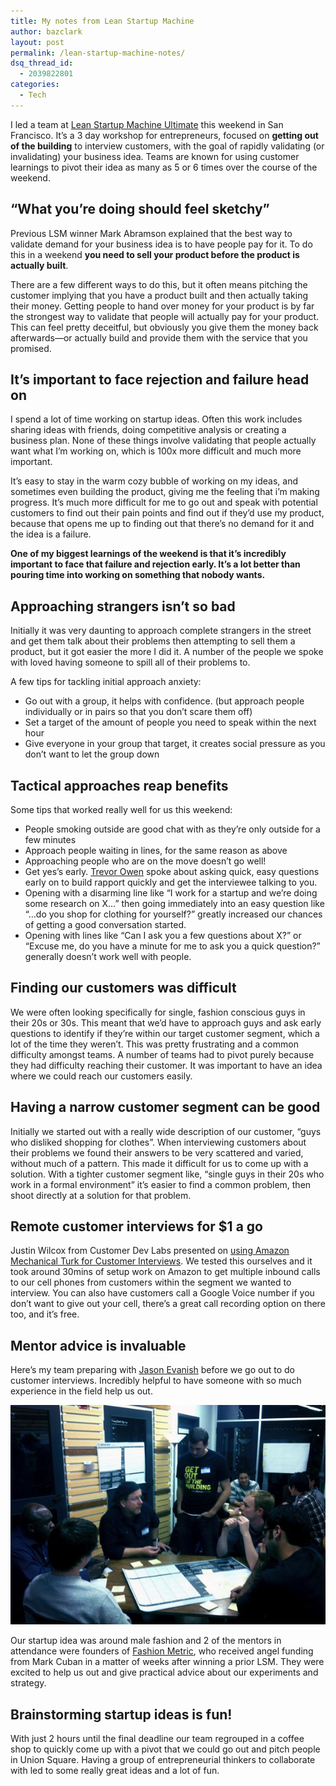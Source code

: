 ```yaml
---
title: My notes from Lean Startup Machine
author: bazclark
layout: post
permalink: /lean-startup-machine-notes/
dsq_thread_id:
  - 2039822801
categories:
  - Tech
---
```

I led a team at [Lean Startup Machine Ultimate][1] this weekend in San Francisco. It&#8217;s a 3 day workshop for entrepreneurs, focused on **getting out of the building** to interview customers, with the goal of rapidly validating (or invalidating) your business idea. Teams are known for using customer learnings to pivot their idea as many as 5 or 6 times over the course of the weekend.<!--more-->

## &#8220;What you&#8217;re doing should feel sketchy&#8221;

Previous LSM winner Mark Abramson explained that the best way to validate demand for your business idea is to have people pay for it. To do this in a weekend **you need to sell your product before the product is actually built**.

There are a few different ways to do this, but it often means pitching the customer implying that you have a product built and then actually taking their money. Getting people to hand over money for your product is by far the strongest way to validate that people will actually pay for your product. This can feel pretty deceitful, but obviously you give them the money back afterwards—or actually build and provide them with the service that you promised.

## It&#8217;s important to face rejection and failure head on

I spend a lot of time working on startup ideas. Often this work includes sharing ideas with friends, doing competitive analysis or creating a business plan. None of these things involve validating that people actually want what I&#8217;m working on, which is 100x more difficult and much more important.

It&#8217;s easy to stay in the warm cozy bubble of working on my ideas, and sometimes even building the product, giving me the feeling that i&#8217;m making progress. It&#8217;s much more difficult for me to go out and speak with potential customers to find out their pain points and find out if they&#8217;d use my product, because that opens me up to finding out that there&#8217;s no demand for it and the idea is a failure.

**One of my biggest learnings of the weekend is that it&#8217;s incredibly important to face that failure and rejection early. It&#8217;s a lot better than pouring time into working on something that nobody wants.**

## Approaching strangers isn&#8217;t so bad

Initially it was very daunting to approach complete strangers in the street and get them talk about their problems then attempting to sell them a product, but it got easier the more I did it. A number of the people we spoke with loved having someone to spill all of their problems to.

A few tips for tackling initial approach anxiety:

*   Go out with a group, it helps with confidence. (but approach people individually or in pairs so that you don&#8217;t scare them off)
*   Set a target of the amount of people you need to speak within the next hour
*   Give everyone in your group that target, it creates social pressure as you don&#8217;t want to let the group down

## Tactical approaches reap benefits

Some tips that worked really well for us this weekend:

*   People smoking outside are good chat with as they&#8217;re only outside for a few minutes
*   Approach people waiting in lines, for the same reason as above
*   Approaching people who are on the move doesn&#8217;t go well!
*   Get yes&#8217;s early. [Trevor Owen][2] spoke about asking quick, easy questions early on to build rapport quickly and get the interviewee talking to you. 
*   Opening with a disarming line like &#8220;I work for a startup and we&#8217;re doing some research on X&#8230;&#8221; then going immediately into an easy question like &#8220;&#8230;do you shop for clothing for yourself?&#8221; greatly increased our chances of getting a good conversation started.
*   Opening with lines like &#8220;Can I ask you a few questions about X?&#8221; or &#8220;Excuse me, do you have a minute for me to ask you a quick question?&#8221; generally doesn&#8217;t work well with people. 

## Finding our customers was difficult

We were often looking specifically for single, fashion conscious guys in their 20s or 30s. This meant that we&#8217;d have to approach guys and ask early questions to identify if they&#8217;re within our target customer segment, which a lot of the time they weren&#8217;t. This was pretty frustrating and a common difficulty amongst teams. A number of teams had to pivot purely because they had difficulty reaching their customer. It was important to have an idea where we could reach our customers easily.

## Having a narrow customer segment can be good

Initially we started out with a really wide description of our customer, &#8220;guys who disliked shopping for clothes&#8221;. When interviewing customers about their problems we found their answers to be very scattered and varied, without much of a pattern. This made it difficult for us to come up with a solution. With a tighter customer segment like, &#8220;single guys in their 20s who work in a formal environment&#8221; it&#8217;s easier to find a common problem, then shoot directly at a solution for that problem.

## Remote customer interviews for $1 a go

Justin Wilcox from Customer Dev Labs presented on [using Amazon Mechanical Turk for Customer Interviews][3]. We tested this ourselves and it took around 30mins of setup work on Amazon to get multiple inbound calls to our cell phones from customers within the segment we wanted to interview. You can also have customers call a Google Voice number if you don&#8217;t want to give out your cell, there&#8217;s a great call recording option on there too, and it&#8217;s free.

## Mentor advice is invaluable

Here&#8217;s my team preparing with [Jason Evanish][4] before we go out to do customer interviews. Incredibly helpful to have someone with so much experience in the field help us out.

![lean-team-shot][5]

Our startup idea was around male fashion and 2 of the mentors in attendance were founders of [Fashion Metric][6], who received angel funding from Mark Cuban in a matter of weeks after winning a prior LSM. They were excited to help us out and give practical advice about our experiments and strategy.

## Brainstorming startup ideas is fun!

With just 2 hours until the final deadline our team regrouped in a coffee shop to quickly come up with a pivot that we could go out and pitch people in Union Square. Having a group of entrepreneurial thinkers to collaborate with led to some really great ideas and a lot of fun.

 [1]: https://www.eventbrite.com/e/lean-startup-machine-ultimate-tickets-9271588571
 [2]: http://twitter.com/to
 [3]: http://customerdevlabs.com/2012/08/21/using-mturk-to-interview-100-customers-in-4-hours/
 [4]: http://www.slideshare.net/evanish/how-to-do-customer-development-interviews-to-validate-your-startup-idea
 [5]: /images/lean-team-shot.jpg
 [6]: https://angel.co/fashion-metric